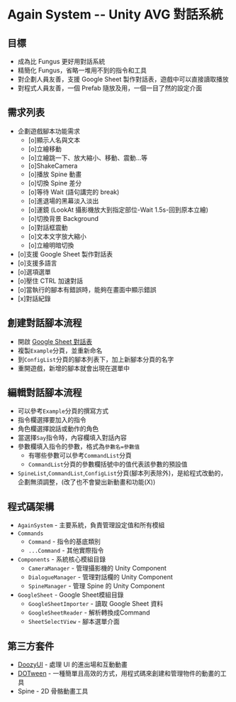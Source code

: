 # Again System -- Unity AVG 對話系統

## 目標

- 成為比 Fungus 更好用對話系統
- 精簡化 Fungus，省略一堆用不到的指令和工具
- 對企劃人員友善，支援 Google Sheet 製作對話表，遊戲中可以直接讀取播放
- 對程式人員友善，一個 Prefab 隨放及用，一個一目了然的設定介面

## 需求列表

- 企劃遊戲腳本功能需求
  - [o]顯示人名與文本
  - [o]立繪移動
  - [o]立繪跳一下、放大縮小、移動、震動...等
  - [o]ShakeCamera
  - [o]播放 Spine 動畫
  - [o]切換 Spine 差分
  - [o]等待 Wait (語句講完的 break)
  - [o]進退場的黑幕淡入淡出
  - [o]運鏡 (LookAt 攝影機放大到指定部位-Wait 1.5s-回到原本立繪)
  - [o]切換背景 Background
  - [o]對話框震動
  - [o]文本文字放大縮小
  - [o]立繪明暗切換
- [o]支援 Google Sheet 製作對話表
- [o]支援多語言
- [o]選項選單
- [o]壓住 CTRL 加速對話
- [o]當執行的腳本有錯誤時，能夠在畫面中顯示錯誤
- [x]對話紀錄

## 創建對話腳本流程
- 開啟 [Google Sheet 對話表](https://docs.google.com/spreadsheets/d/1dNdvKzT7IZryEIou0suLthyALAKxjj1Tf9NcbFznWzs/edit#gid=1096039352)
- 複製`Example`分頁，並重新命名
- 到`ConfigList`分頁的腳本列表下，加上新腳本分頁的名字
- 重開遊戲，新增的腳本就會出現在選單中

## 編輯對話腳本流程
- 可以參考`Example`分頁的撰寫方式
- 指令欄選擇要加入的指令
- 角色欄選擇說話或動作的角色
- 當選擇`Say`指令時，內容欄填入對話內容
- 參數欄填入指令的參數，格式為`參數名=參數值`
  - 有哪些參數可以參考`CommandList`分頁
  - `CommandList`分頁的參數欄括號中的值代表該參數的預設值
- `SpineList`,`CommandList`,`ConfigList`分頁(腳本列表除外)，是給程式改動的，企劃無須調整，(改了也不會變出新動畫和功能(X))

## 程式碼架構
- `AgainSystem` - 主要系統，負責管理設定值和所有模組
- `Commands` 
    - `Command` - 指令的基底類別
    - `...Command` - 其他實際指令
- `Components` - 系統核心模組目錄
    - `CameraManager` - 管理攝影機的 Unity Component
    - `DialogueManager` - 管理對話欄的 Unity Component
    - `SpineManager` - 管理 Spine 的 Unity Component
- `GoogleSheet` - Google Sheet模組目錄
    - `GoogleSheetImporter` - 讀取 Google Sheet 資料
    - `GoogleSheetReader` - 解析轉換成Command
    - `SheetSelectView` - 腳本選單介面
   

## 第三方套件
- [DoozyUI](https://assetstore.unity.com/packages/tools/visual-scripting/doozy-ui-manager-249738) - 處理 UI 的進出場和互動動畫
- [DOTween](https://dotween.demigiant.com/) - 一種簡單且高效的方式，用程式碼來創建和管理物件的動畫的工具
- Spine - 2D 骨骼動畫工具